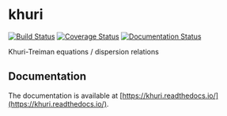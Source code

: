# khuri

[![Build Status](https://travis-ci.org/patbat/khuri.svg?branch=master)](https://travis-ci.org/patbat/khuri)
[![Coverage Status](https://coveralls.io/repos/github/patbat/khuri/badge.svg?branch=master)](https://coveralls.io/github/patbat/khuri?branch=master)
[![Documentation Status](https://readthedocs.org/projects/khuri/badge/?version=latest)](https://khuri.readthedocs.io/en/latest/?badge=latest)

Khuri-Treiman equations / dispersion relations

## Documentation

The documentation is available at
[https://khuri.readthedocs.io/](https://khuri.readthedocs.io/).
